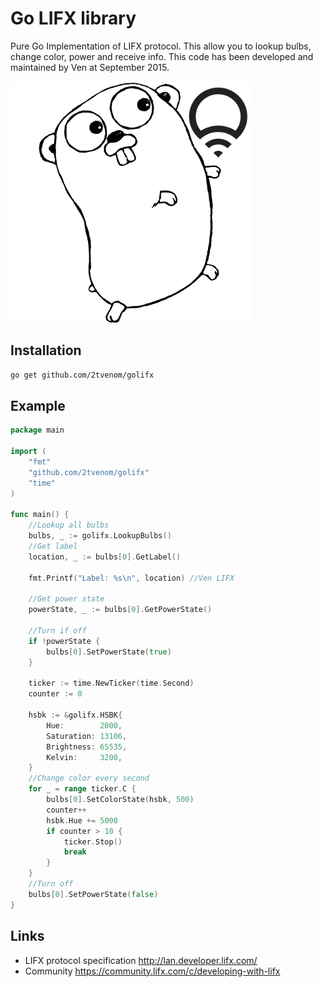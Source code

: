 # Go LIFX library

Pure Go Implementation of LIFX protocol. This allow you to lookup bulbs, change color, power and receive info. This code has been developed and maintained by Ven at September 2015.

![gopher](https://github.com/2tvenom/golifx/raw/master/gopher.png)

## Installation

```bash
go get github.com/2tvenom/golifx
```

## Example
```go
package main

import (
	"fmt"
	"github.com/2tvenom/golifx"
	"time"
)

func main() {
	//Lookup all bulbs
	bulbs, _ := golifx.LookupBulbs()
	//Get label
	location, _ := bulbs[0].GetLabel()

	fmt.Printf("Label: %s\n", location) //Ven LIFX

	//Get power state
	powerState, _ := bulbs[0].GetPowerState()

	//Turn if off
	if !powerState {
		bulbs[0].SetPowerState(true)
	}

	ticker := time.NewTicker(time.Second)
	counter := 0

	hsbk := &golifx.HSBK{
		Hue:        2000,
		Saturation: 13106,
		Brightness: 65535,
		Kelvin:     3200,
	}
	//Change color every second
	for _ = range ticker.C {
		bulbs[0].SetColorState(hsbk, 500)
		counter++
		hsbk.Hue += 5000
		if counter > 10 {
			ticker.Stop()
			break
		}
	}
	//Turn off
	bulbs[0].SetPowerState(false)
}


```
## Links
 - LIFX protocol specification http://lan.developer.lifx.com/
 - Community https://community.lifx.com/c/developing-with-lifx
